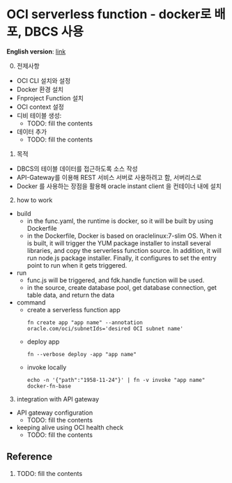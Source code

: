 # OCI serverless function - docker로 배포, DBCS 사용

**English version**: [link](https://github.com/joungminko/oci_fn_docker_dbcs/blob/master/README.md)

0. 전제사항
  - OCI CLI 설치와 설정
  - Docker 환경 설치
  - Fnproject Function 설치
  - OCI context 설정
  - 디비 테이블 생성: 
    - TODO: fill the contents
  - 데이터 추가
    - TODO: fill the contents

1. 목적
  - DBCS의 테이블 데이터를 접근하도록 소스 작성
  - API-Gateway를 이용해 REST 서비스 서버로 사용하려고 함, 서버리스로
  - Docker 를 사용하는 장점을 활용해 oracle instant client 을 컨테이너 내에 설치

2. how to work
  - build
    - in the func.yaml, the runtime is docker, so it will be built by using Dockerfile
    - in the Dockerfile, Docker is based on oraclelinux:7-slim OS. When it is built, it will trigger the YUM package installer to install several libraries, and copy the serverless function source. In addition, it will run node.js package installer. Finally, it configures to set the entry point to run when it gets triggered.
  - run
    - func.js will be triggered, and fdk.handle function will be used.
    - in the source, create database pool, get database connection, get table data, and return the data
  - command 
    - create a serverless function app
      ```
      fn create app "app name" --annotation oracle.com/oci/subnetIds='desired OCI subnet name'
      ```
    - deploy app
      ```
      fn --verbose deploy -app "app name"
      ```
    - invoke locally
      ```
      echo -n '{"path":"1958-11-24"}' | fn -v invoke "app name" docker-fn-base
      ```

3. integration with API gateway
  - API gateway configuration
    - TODO: fill the contents
  - keeping alive using OCI health check
    - TODO: fill the contents

## Reference
1. TODO: fill the contents
